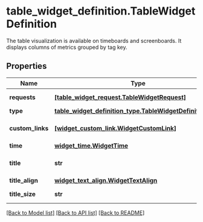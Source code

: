 # table_widget_definition.TableWidgetDefinition

The table visualization is available on timeboards and screenboards. It displays columns of metrics grouped by tag key.
## Properties
Name | Type | Description | Notes
------------ | ------------- | ------------- | -------------
**requests** | [**[table_widget_request.TableWidgetRequest]**](TableWidgetRequest.md) | Widget definition. | 
**type** | [**table_widget_definition_type.TableWidgetDefinitionType**](TableWidgetDefinitionType.md) |  | 
**custom_links** | [**[widget_custom_link.WidgetCustomLink]**](WidgetCustomLink.md) | List of custom links. | [optional] 
**time** | [**widget_time.WidgetTime**](WidgetTime.md) |  | [optional] 
**title** | **str** | Title of your widget. | [optional] 
**title_align** | [**widget_text_align.WidgetTextAlign**](WidgetTextAlign.md) |  | [optional] 
**title_size** | **str** | Size of the title. | [optional] 

[[Back to Model list]](README.md#documentation-for-models) [[Back to API list]](README.md#documentation-for-api-endpoints) [[Back to README]](README.md)


